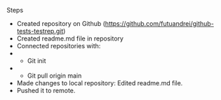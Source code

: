 Steps

- Created repository on Github (https://github.com/futuandrei/github-tests-testrep.git)
- Created readme.md file in repository
- Connected repositories with:
- - Git init
- - Git pull origin main
- Made changes to local repository: Edited readme.md file.
- Pushed it to remote.
